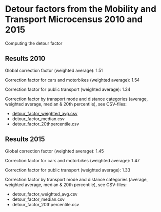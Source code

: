 # Detour factors from the Mobility and Transport Microcensus 2010 and 2015
Computing the detour factor

## Results 2010

Global correction factor (weighted average): 1.51

Correction factor for cars and motorbikes (weighted average): 1.54

Correction factor for public transport (weighted average): 1.34

Correction factor by transport mode and distance categories (average, weighted average, median & 20th percentile), see CSV-files:
- <a href="https://github.com/antonindanalet/detourfactor/blob/master/mtmc2010/data/results/detour_factor_weighted_avg.csv">detour_factor_weighted_avg.csv</a>
- detour_factor_median.csv
- detour_factor_20thpercentile.csv

## Results 2015

Global correction factor (weighted average): 1.45

Correction factor for cars and motorbikes (weighted average): 1.47

Correction factor for public transport (weighted average): 1.33

Correction factor by transport mode and distance categories (average, weighted average, median & 20th percentile), see CSV-files:
- detour_factor_weighted_avg.csv
- detour_factor_median.csv
- detour_factor_20thpercentile.csv
